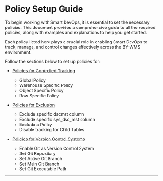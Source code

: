 
# Policy Setup Guide
To begin working with Smart DevOps, it is essential to set the necessary policies. This document provides a comprehensive guide to all the required policies, along with examples and explanations to help you get started.

Each policy listed here plays a crucial role in enabling Smart DevOps to track, manage, and control changes effectively across the BY-WMS environment.

Follow the sections below to set up policies for:


- [Policies for Controlled Tracking](/setupguide/policymain/policies/globaltracking.md)
    - Global Policy
    - Warehouse Specific Policy
    - Object Specific Policy
    - Row Specific Policy

- [Policies for Exclusion](/setupguide/policymain/policies/exclusions.md)
    - Exclude specific dscmst column
    - Exclude specific sys_dsc_mst column
    - Exclude a Policy
    - Disable tracking for Child Tables

- [Policies for Version Control Systems](/setupguide/policymain/policies/gitpolicy.md)
    - Enable Git as Version Control System
    - Set Git Repository
    - Set Active Git Branch
    - Set Main Git Branch
    - Set Git Executable Path
---

<br><br>



